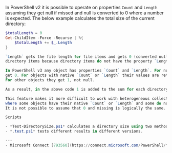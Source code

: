 
In PowerShell v2 it is possible to operate on properties `Count` and `Length`
assuming they get null if missed and null is converted to 0 where a number is
expected. The below example calculates the total size of the current directory:

```PowerShell
$totalLength = 0
Get-ChildItem -Force -Recurse | %{
    $totalLength += $_.Length
}

`Length` gets the file length for file items and gets 0 (converted null) for
directory items because directory items do not have the property `Length`.

In PowerShell v3 any object has properties `Count` and `Length`. For nulls they
get 0. For objects with native `Count` or `Length` their values are returned.
For other objects they get 1, not null.

As a result, in the above code 1 is added to the sum for each directory item.

This feature makes it more difficult to work with heterogeneous collections
where some objects have their native `Count` or `Length` and some do not.
It is not possible to assume that 0 and missing is logically the same.

Scripts

- *Test-DirectorySize.ps1* calculates a directory size using two methods.
- *.test.ps1* tests different results in different versions.

---
- Microsoft Connect [793560](https://connect.microsoft.com/PowerShell/feedback/details/793560)
